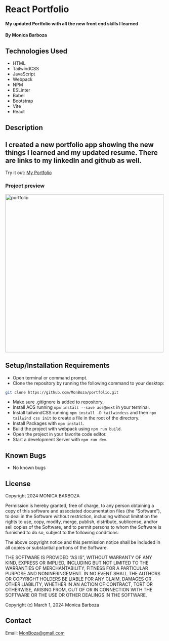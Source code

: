 # React Portfolio

#### My updated Portfolio with all the new front end skills I learned

#### By Monica Barboza

## Technologies Used

* HTML
* TailwindCSS
* JavaScript
* Webpack
* NPM
* ESLinter
* Babel
* Bootstrap
* Vite
* React

## Description

I created a new portfolio app showing the new things I learned and my updated resume. There are links to my linkedIn and github as well.
-------------------------------------------------------
 Try it out:
[My Portfolio](https://monicabarboza-portfolio.netlify.app/)

### Project preview

<img width="500" alt="portfolio" src="https://github.com/MonBoza/portfolio/assets/145809292/e6626a5d-4664-4a67-942e-ebd83bcdcfde">


## Setup/Installation Requirements

* Open terminal or command prompt.
* Clone the repository by running the following command to your desktop:

```bash
git clone https://github.com/MonBoza/portfolio.git
```

* Make sure .gitignore is added to repository.
* Install AOS running `npm install --save aos@next` in your terminal.
* Install tailwindCSS running `npm install -D tailwindcss` and then `npx tailwind css init` to create a file in the root of the directory.
* Install Packages with `npm install`.
* Build the project with webpack using `npm run build`.
* Open the project in your favorite code editor.
* Start a development Server with `npm run dev`.

## Known Bugs

* No known bugs

## License

Copyright 2024 MONICA BARBOZA

Permission is hereby granted, free of charge, to any person obtaining a copy of this software and associated documentation files (the “Software”), to deal in the Software without restriction, including without limitation the rights to use, copy, modify, merge, publish, distribute, sublicense, and/or sell copies of the Software, and to permit persons to whom the Software is furnished to do so, subject to the following conditions:

The above copyright notice and this permission notice shall be included in all copies or substantial portions of the Software.

THE SOFTWARE IS PROVIDED “AS IS”, WITHOUT WARRANTY OF ANY KIND, EXPRESS OR IMPLIED, INCLUDING BUT NOT LIMITED TO THE WARRANTIES OF MERCHANTABILITY, FITNESS FOR A PARTICULAR PURPOSE AND NONINFRINGEMENT. IN NO EVENT SHALL THE AUTHORS OR COPYRIGHT HOLDERS BE LIABLE FOR ANY CLAIM, DAMAGES OR OTHER LIABILITY, WHETHER IN AN ACTION OF CONTRACT, TORT OR OTHERWISE, ARISING FROM, OUT OF OR IN CONNECTION WITH THE SOFTWARE OR THE USE OR OTHER DEALINGS IN THE SOFTWARE.

Copyright (c) March 1, 2024 Monica Barboza

## Contact

Email: [MonBoza@gmail.com](mailto:MonBoza@gmail.com)